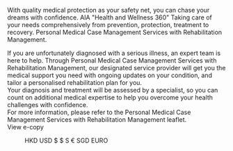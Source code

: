 With quality medical protection as your safety net, you can chase your dreams with confidence. AIA "Health and Wellness 360" Taking care of your needs comprehensively from prevention, protection, treatment to recovery. Personal Medical Case Management Services with Rehabilitation Management. 

If you are unfortunately diagnosed with a serious illness, an
expert team is here to help. Through Personal Medical Case
Management Services with Rehabilitation Management, our
designated service provider will get you the medical support
you need with ongoing updates on your condition, and tailor
a personalised rehabilitation plan for you.  
Your diagnosis and treatment will be assessed by a specialist,
so you can count on additional medical expertise to help
you overcome your health challenges with
confidence.  
For more information, please refer to the
Personal Medical Case Management Services
with Rehabilitation Management leaflet.  
View e-copy  
<figure>  
HKD
USD
$  
$  
S  
€  
SGD  
EURO  
</figure>